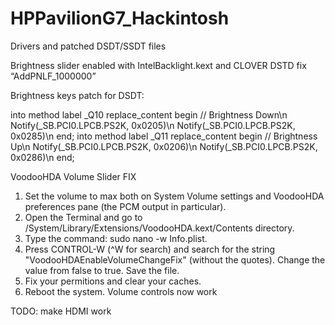 # HPPavilionG7_Hackintosh
Drivers and patched DSDT/SSDT files

Brightness slider enabled with IntelBacklight.kext and CLOVER DSTD fix “AddPNLF_1000000”

Brightness keys patch for DSDT:

into method label _Q10 replace_content
begin
// Brightness Down\n
    Notify(\_SB.PCI0.LPCB.PS2K, 0x0205)\n
    Notify(\_SB.PCI0.LPCB.PS2K, 0x0285)\n
end;
into method label _Q11 replace_content
begin
// Brightness Up\n
    Notify(\_SB.PCI0.LPCB.PS2K, 0x0206)\n
    Notify(\_SB.PCI0.LPCB.PS2K, 0x0286)\n
end;

VoodooHDA Volume Slider FIX

1. Set the volume to max both on System Volume settings and VoodooHDA preferences pane (the PCM output in particular).
2. Open the Terminal and go to /System/Library/Extensions/VoodooHDA.kext/Contents directory.
3. Type the command: sudo nano -w Info.plist.
4. Press CONTROL-W (^W for search) and search for the string "VoodooHDAEnableVolumeChangeFix" (without the quotes). Change the value from false to true. Save the file.
5. Fix your permitions and clear your caches.
6. Reboot the system. Volume controls now work 

TODO: make HDMI work
